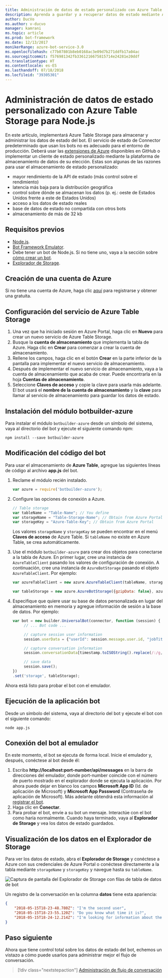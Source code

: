 ```yaml
---
title: Administración de datos de estado personalizado con Azure Table Storage | Microsoft Docs
description: Aprenda a guardar y a recuperar datos de estado mediante Azure Table Storage con el SDK de Bot Builder para Node.js.
author: DucVo
ms.author: v-ducvo
manager: kamrani
ms.topic: article
ms.prod: bot-framework
ms.date: 12/13/2017
monikerRange: azure-bot-service-3.0
ms.openlocfilehash: c77b07801b8eb0168ac3e09d7b271ddfb17a04ac
ms.sourcegitcommit: f576981342fb3361216675815714e24281e20ddf
ms.translationtype: HT
ms.contentlocale: es-ES
ms.lasthandoff: 07/18/2018
ms.locfileid: "39305301"
---
```

# <a name="manage-custom-state-data-with-azure-table-storage-for-nodejs"></a>Administración de datos de estado personalizado con Azure Table Storage para Node.js

En este artículo, implementará Azure Table Storage para almacenar y administrar los datos de estado del bot. El servicio de estado de Connector predeterminado que usan los bots no es adecuado para el entorno de producción. Deberá usar las [extensiones de Azure](https://www.npmjs.com/package/botbuilder-azure) disponibles en GitHub o implementar un cliente de estado personalizado mediante la plataforma de almacenamiento de datos de su elección. Estas son algunas de las razones para usar el almacenamiento de estado personalizado:

- mayor rendimiento de la API de estado (más control sobre el rendimiento)
- latencia más baja para la distribución geográfica
- control sobre dónde se almacenan los datos (p. ej.: oeste de Estados Unidos frente a este de Estados Unidos)
- acceso a los datos de estado reales
- base de datos de estado no compartida con otros bots
- almacenamiento de más de 32 kb

## <a name="prerequisites"></a>Requisitos previos

- [Node.js](https://nodejs.org/en/).
- [Bot Framework Emulator](~/bot-service-debug-emulator.md).
- Debe tener un bot de Node.js. Si no tiene uno, vaya a la sección sobre [cómo crear un bot](bot-builder-nodejs-quickstart.md). 
- [Explorador de Storage](http://storageexplorer.com/).

## <a name="create-azure-account"></a>Creación de una cuenta de Azure
Si no tiene una cuenta de Azure, haga clic [aquí](https://azure.microsoft.com/en-us/free/) para registrarse y obtener una gratuita.

## <a name="set-up-the-azure-table-storage-service"></a>Configuración del servicio de Azure Table Storage
1. Una vez que ha iniciado sesión en Azure Portal, haga clic en **Nuevo** para crear un nuevo servicio de Azure Table Storage. 
2. Busque la **cuenta de almacenamiento** que implementa la tabla de Azure. Haga clic en **Crear** para comenzar a crear la cuenta de almacenamiento. 
3. Rellene los campos, haga clic en el botón **Crear** en la parte inferior de la pantalla para implementar el nuevo servicio de almacenamiento. 
4. Después de implementar el nuevo servicio de almacenamiento, vaya a la cuenta de almacenamiento que acaba de crear. Puede encontrarla en la hoja **Cuentas de almacenamiento**.
4. Seleccione **Claves de acceso** y copie la clave para usarla más adelante. El bot usará el **nombre de la cuenta de almacenamiento** y la **clave** para llamar al servicio de almacenamiento para guardar los datos de estado.

## <a name="install-botbuilder-azure-module"></a>Instalación del módulo botbuilder-azure

Para instalar el módulo `botbuilder-azure` desde un símbolo del sistema, vaya al directorio del bot y ejecute el siguiente comando npm:

```nodejs
npm install --save botbuilder-azure
```

## <a name="modify-your-bot-code"></a>Modificación del código del bot

Para usar el almacenamiento de **Azure Table**, agregue las siguientes líneas de código al archivo **app.js** del bot.

1. Reclame el módulo recién instalado.

   ```javascript
   var azure = require('botbuilder-azure'); 
   ```

2. Configure las opciones de conexión a Azure.
   ```javascript
   // Table storage
   var tableName = "Table-Name"; // You define
   var storageName = "Table-Storage-Name"; // Obtain from Azure Portal
   var storageKey = "Azure-Table-Key"; // Obtain from Azure Portal
   ```
   Los valores `storageName` y `storageKay` se pueden encontrar en el menú **Claves de acceso** de Azure Table. Si `tableName` no existe en Azure Table, se crea automáticamente.

3. Use el módulo `botbuilder-azure` para crear dos objetos para conectarse a la tabla de Azure. En primer lugar, cree una instancia de `AzureTableClient` pasando los valores de configuración de conexión. A continuación, cree una instancia de `AzureBotStorage` pasando el objeto `AzureTableClient`. Por ejemplo: 

   ```javascript
   var azureTableClient = new azure.AzureTableClient(tableName, storageName, storageKey);

   var tableStorage = new azure.AzureBotStorage({gzipData: false}, azureTableClient);
   ```

4. Especifique que quiere usar su base de datos personalizada en lugar del almacenamiento en memoria y agregue información de sesión a la base de datos. Por ejemplo: 

   ```javascript
   var bot = new builder.UniversalBot(connector, function (session) {
        // ... Bot code ...

        // capture session user information
        session.userData = {"userId": session.message.user.id, "jobTitle": "Senior Developer"};

        // capture conversation information  
        session.conversationData[timestamp.toISOString().replace(/:/g,"-")] = session.message.text;

        // save data
        session.save();
   })
   .set('storage', tableStorage);
   ```
Ahora está listo para probar el bot con el emulador.

## <a name="run-your-bot-app"></a>Ejecución de la aplicación bot

Desde un símbolo del sistema, vaya al directorio del bot y ejecute el bot con el siguiente comando:

```nodejs
node app.js
```

## <a name="connect-your-bot-to-the-emulator"></a>Conexión del bot al emulador

En este momento, el bot se ejecuta de forma local. Inicie el emulador y, después, conéctese al bot desde él:

1. Escriba <strong>http://localhost:port-number/api/messages</strong> en la barra de direcciones del emulador, donde port-number coincide con el número de puerto mostrado en el explorador donde se ejecuta la aplicación. Por ahora puede dejar en blanco los campos <strong>Microsoft App ID</strong> (Id. de aplicación de Microsoft) y <strong>Microsoft App Password</strong> (Contraseña de aplicación de Microsoft). Más adelante obtendrá esta información al [registrar el bot](~/bot-service-quickstart-registration.md).
2. Haga clic en **Conectar**.
3. Para probar el bot, envíe a su bot un mensaje. Interactúe con el bot como haría normalmente. Cuando haya terminado, vaya al **Explorador de Storage** y vea los datos de estado guardados.

## <a name="view-data-in-storage-explorer"></a>Visualización de los datos en el Explorador de Storage

Para ver los datos de estado, abra el **Explorador de Storage** y conéctese a Azure con sus credenciales de Azure Portal o conéctese directamente a la tabla mediante `storageName` y `storageKey` y navegue hasta su `tableName`. 

![Captura de pantalla del Explorador de Storage con filas de tabla de datos de bot](~/media/bot-builder-nodejs-state-azure-table-storage/bot-builder-nodejs-state-azure-table-storage-query.png)

Un registro de la conversación en la columna **datos** tiene esta apariencia:

```JSON
{
    "2018-05-15T18-23-48.780Z": "I'm the second user",
    "2018-05-15T18-23-55.120Z": "Do you know what time it is?",
    "2018-05-15T18-24-12.214Z": "I'm looking for information about the new process."
}
```

## <a name="next-step"></a>Paso siguiente

Ahora que tiene control total sobre los datos de estado del bot, echemos un vistazo a cómo puede usarlos para administrar mejor el flujo de conversación.

> [!div class="nextstepaction"]
> [Administración de flujo de conversación](bot-builder-nodejs-dialog-manage-conversation-flow.md)